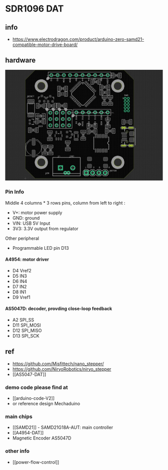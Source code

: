 
# SDR1096 DAT


## info 
- https://www.electrodragon.com/product/arduino-zero-samd21-compatible-motor-drive-board/



## hardware 

![](48-28-16-17-04-2023.png)

### Pin Info 

Middle 4 columns * 3 rows pins, column from left to right : 

- V+: motor power supply 
- GND: ground 
- VIN: USB 5V Input 
- 3V3: 3.3V output from regulator

Other peripheral 
- Programmable LED pin D13 


#### A4954: motor driver
- D4 Vref2
- D5 IN3
- D6 IN4
- D7 IN2
- D8 IN1
- D9 Vref1

#### AS5047D: decoder, provding close-loop feedback
- A2 SPI_SS
- D11 SPI_MOSI
- D12 SPI_MISO
- D13 SPI_SCK



## ref 
- https://github.com/Misfittech/nano_stepper/
- https://github.com/NiryoRobotics/niryo_stepper
- [[AS5047-DAT]]

### demo code please find at 
- [[arduino-code-V2]]
- or reference design Mechaduino

### main chips 
- [[SAMD21]] - SAMD21G18A-AUT: main controller 
- [[A4954-DAT]]
- Magnetic Encoder AS5047D


### other info 
- [[power-flow-control]]